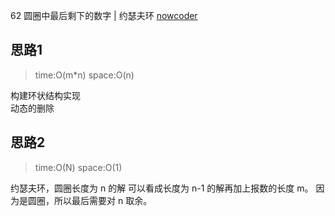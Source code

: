  62 圆圈中最后剩下的数字 | 约瑟夫环
[nowcoder](https://www.nowcoder.com/practice/f78a359491e64a50bce2d89cff857eb6?tpId=13&tqId=11199&tPage=1&rp=1&ru=/ta/coding-interviews&qru=/ta/coding-interviews/question-ranking)


## 思路1
> time:O(m*n) space:O(n)

构建环状结构实现  
动态的删除  



## 思路2
> time:O(N) space:O(1)

约瑟夫环，圆圈长度为 n 的解
可以看成长度为 n-1 的解再加上报数的长度 m。
因为是圆圈，所以最后需要对 n 取余。

